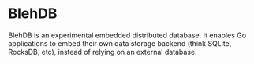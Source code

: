 BlehDB
======

BlehDB is an experimental embedded distributed database. It enables Go applications
to embed their own data storage backend (think SQLite, RocksDB, etc), instead of
relying on an external database.
